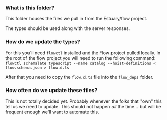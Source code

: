 ### What is this folder?
This folder houses the files we pull in from the Estuary/flow project. 

The types should be used along with the server responses.

### How do we update the types?
For this you'll need `flowctl` installed and the Flow project pulled locally. In the root of the flow project you will need to run the following command:
`flowctl schemalate typescript --name catalog --hoist-definitions < flow.schema.json > flow.d.ts`

After that you need to copy the `flow.d.ts` file into the `flow_deps` folder.

### How often do we update these files?
This is not totally decided yet. Probably whenever the folks that "own" this tell us we need to update. This should not happen _all_ the time... but will be frequent enough we'll want to automate this. 